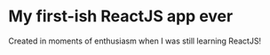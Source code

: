 # My first-ish ReactJS app ever
Created in moments of enthusiasm when I was still learning ReactJS!
